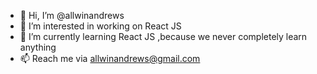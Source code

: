 - 👋 Hi, I’m @allwinandrews
- 👀 I’m interested in working on React JS
- 🌱 I’m currently learning React JS ,because we never completely learn anything
- 📫 Reach me via allwinandrews@gmail.com
